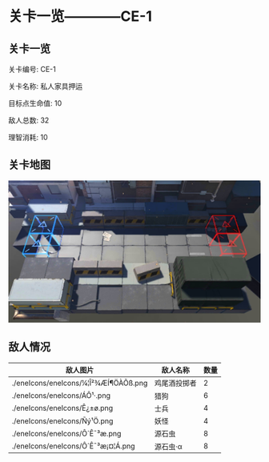 # 关卡一览————CE-1


## 关卡一览

关卡编号: CE-1

关卡名称: 私人家具押运

目标点生命值: 10

敌人总数: 32

理智消耗: 10


## 关卡地图
![CE-1](./oprMap/CE-1.png)

## 敌人情况

| 敌人图片 | 敌人名称 | 数量  |
|---------|-----|-----|
| ./eneIcons/eneIcons/¼¦Î²¾ÆÍ¶ÖÀÕß.png| 鸡尾酒投掷者  |   2  |
| ./eneIcons/eneIcons/ÁÔ¹·.png| 猎狗  |   6  |
| ./eneIcons/eneIcons/Ê¿±ø.png| 士兵  |   4  |
| ./eneIcons/eneIcons/Ñý¹Ö.png| 妖怪  |   4  |
| ./eneIcons/eneIcons/Ô´Ê¯³æ.png| 源石虫  |   8  |
| ./eneIcons/eneIcons/Ô´Ê¯³æ¡¤¦Á.png| 源石虫·α  |   8  |
